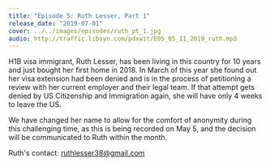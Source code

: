 ```yaml
---
title: "Episode 5: Ruth Lesser, Part 1"
release_date: "2019-07-01"
cover: ../../images/episodes/ruth_pt_1.jpg
audio: http://traffic.libsyn.com/pdxwit/E05_05_11_2019_ruth.mp3
---
```

H1B visa immigrant, Ruth Lesser, has been living in this country for 10 years and just bought her first home in 2018. In March of this year she found out her visa extension had been denied and is in the process of petitioning a review with her current employer and their legal team. If that attempt gets denied by US Citizenship and Immigration again, she will have only 4 weeks to leave the US.

We have changed her name to allow for the comfort of anonymity during this challenging time, as this is being recorded on May 5, and the decision will be communicated to Ruth within the month.

Ruth's contact: ruthlesser38@gmail.com
